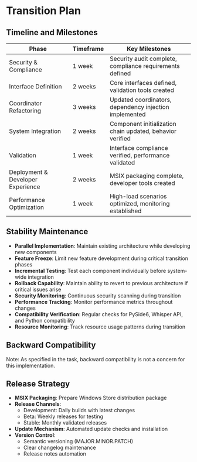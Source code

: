 # Transition Plan

## Timeline and Milestones

| Phase | Timeframe | Key Milestones |
|-------|-----------|----------------|
| Security & Compliance | 1 week | Security audit complete, compliance requirements defined |
| Interface Definition | 2 weeks | Core interfaces defined, validation tools created |
| Coordinator Refactoring | 3 weeks | Updated coordinators, dependency injection implemented |
| System Integration | 2 weeks | Component initialization chain updated, behavior verified |
| Validation | 1 week | Interface compliance verified, performance validated |
| Deployment & Developer Experience | 2 weeks | MSIX packaging complete, developer tools created |
| Performance Optimization | 1 week | High-load scenarios optimized, monitoring established |

## Stability Maintenance

- **Parallel Implementation**: Maintain existing architecture while developing new components
- **Feature Freeze**: Limit new feature development during critical transition phases
- **Incremental Testing**: Test each component individually before system-wide integration
- **Rollback Capability**: Maintain ability to revert to previous architecture if critical issues arise
- **Security Monitoring**: Continuous security scanning during transition
- **Performance Tracking**: Monitor performance metrics throughout changes
- **Compatibility Verification**: Regular checks for PySide6, Whisper API, and Python compatibility
- **Resource Monitoring**: Track resource usage patterns during transition

## Backward Compatibility

Note: As specified in the task, backward compatibility is not a concern for this implementation.

## Release Strategy

- **MSIX Packaging**: Prepare Windows Store distribution package
- **Release Channels**: 
  - Development: Daily builds with latest changes
  - Beta: Weekly releases for testing
  - Stable: Monthly validated releases
- **Update Mechanism**: Automated update checks and installation
- **Version Control**: 
  - Semantic versioning (MAJOR.MINOR.PATCH)
  - Clear changelog maintenance
  - Release notes automation
